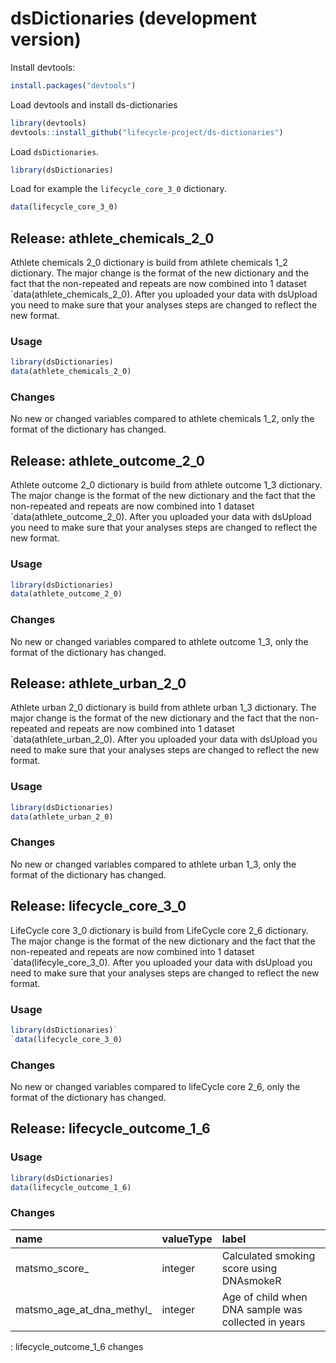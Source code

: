 # dsDictionaries (development version)

Install devtools:

``` r
install.packages("devtools")
```

Load devtools and install ds-dictionaries

``` r
library(devtools)
devtools::install_github("lifecycle-project/ds-dictionaries")
```

Load `dsDictionaries`.

``` r
library(dsDictionaries)
```

Load for example the `lifecycle_core_3_0` dictionary.

``` r
data(lifecycle_core_3_0)
```

## Release: athlete_chemicals_2_0

Athlete chemicals 2_0 dictionary is build from athlete chemicals  1_2 dictionary. The major change is the format of the new dictionary and the fact that the non-repeated and repeats are now combined into 1 dataset `data(athlete_chemicals_2_0). After you uploaded your data with dsUpload you need to make sure that your analyses steps are changed to reflect the new format.

### Usage

``` r
library(dsDictionaries)
data(athlete_chemicals_2_0)
```

### Changes

No new or changed variables compared to athlete chemicals 1_2, only the format of the dictionary has changed.

## Release: athlete_outcome_2_0

Athlete outcome 2_0 dictionary is build from athlete outcome 1_3 dictionary. The major change is the format of the new dictionary and the fact that the non-repeated and repeats are now combined into 1 dataset `data(athlete_outcome_2_0). After you uploaded your data with dsUpload you need to make sure that your analyses steps are changed to reflect the new format.

### Usage

``` r
library(dsDictionaries)
data(athlete_outcome_2_0)
```

### Changes

No new or changed variables compared to athlete outcome 1_3, only the format of the dictionary has changed.

## Release: athlete_urban_2_0

Athlete urban 2_0 dictionary is build from athlete urban 1_3 dictionary. The major change is the format of the new dictionary and the fact that the non-repeated and repeats are now combined into 1 dataset `data(athlete_urban_2_0). After you uploaded your data with dsUpload you need to make sure that your analyses steps are changed to reflect the new format.

### Usage

``` r
library(dsDictionaries)
data(athlete_urban_2_0)
```

### Changes

No new or changed variables compared to athlete urban 1_3, only the format of the dictionary has changed.

## Release: lifecycle_core_3_0

LifeCycle core 3_0 dictionary is build from LifeCycle core 2_6 dictionary. The major change is the format of the new dictionary and the fact that the non-repeated and repeats are now combined into 1 dataset `data(lifecyle_core_3_0). After you uploaded your data with dsUpload you need to make sure that your analyses steps are changed to reflect the new format.

### Usage

``` r
library(dsDictionaries)`
`data(lifecycle_core_3_0)
```

### Changes

No new or changed variables compared to lifeCycle core 2_6, only the format of the dictionary has changed.

## Release: lifecycle_outcome_1_6

### Usage

``` r
library(dsDictionaries)
data(lifecycle_outcome_1_6)
```

### Changes

| name                       | valueType | label                                               |
|:---------------------------|:----------|:----------------------------------------------------|
| matsmo_score\_             | integer   | Calculated smoking score using DNAsmokeR            |
| matsmo_age_at_dna_methyl\_ | integer   | Age of child when DNA sample was collected in years |

: lifecycle_outcome_1_6 changes

